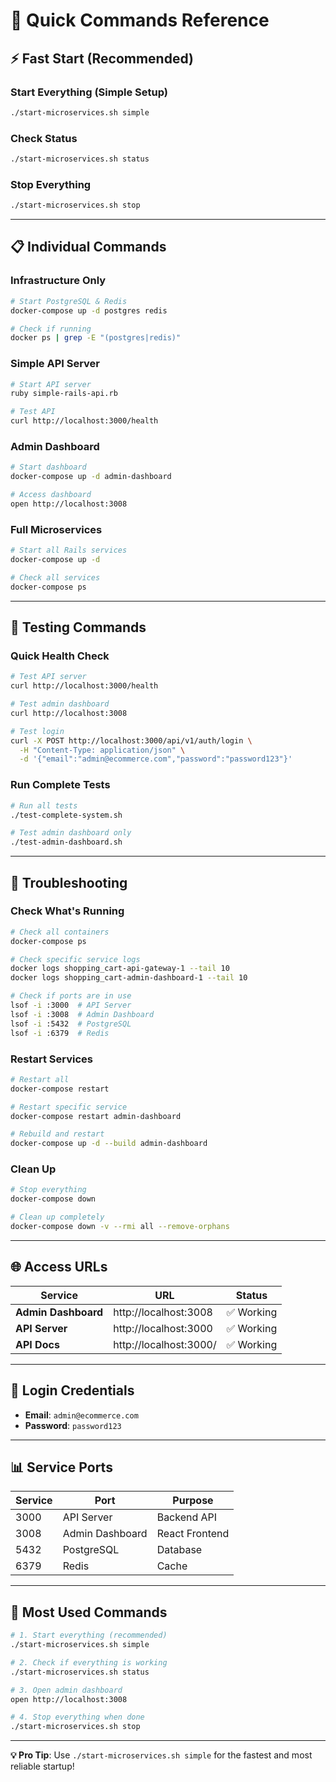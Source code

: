 # 🚀 Quick Commands Reference

## ⚡ **Fast Start (Recommended)**

### **Start Everything (Simple Setup)**
```bash
./start-microservices.sh simple
```

### **Check Status**
```bash
./start-microservices.sh status
```

### **Stop Everything**
```bash
./start-microservices.sh stop
```

---

## 📋 **Individual Commands**

### **Infrastructure Only**
```bash
# Start PostgreSQL & Redis
docker-compose up -d postgres redis

# Check if running
docker ps | grep -E "(postgres|redis)"
```

### **Simple API Server**
```bash
# Start API server
ruby simple-rails-api.rb

# Test API
curl http://localhost:3000/health
```

### **Admin Dashboard**
```bash
# Start dashboard
docker-compose up -d admin-dashboard

# Access dashboard
open http://localhost:3008
```

### **Full Microservices**
```bash
# Start all Rails services
docker-compose up -d

# Check all services
docker-compose ps
```

---

## 🧪 **Testing Commands**

### **Quick Health Check**
```bash
# Test API server
curl http://localhost:3000/health

# Test admin dashboard
curl http://localhost:3008

# Test login
curl -X POST http://localhost:3000/api/v1/auth/login \
  -H "Content-Type: application/json" \
  -d '{"email":"admin@ecommerce.com","password":"password123"}'
```

### **Run Complete Tests**
```bash
# Run all tests
./test-complete-system.sh

# Test admin dashboard only
./test-admin-dashboard.sh
```

---

## 🔧 **Troubleshooting**

### **Check What's Running**
```bash
# Check all containers
docker-compose ps

# Check specific service logs
docker logs shopping_cart-api-gateway-1 --tail 10
docker logs shopping_cart-admin-dashboard-1 --tail 10

# Check if ports are in use
lsof -i :3000  # API Server
lsof -i :3008  # Admin Dashboard
lsof -i :5432  # PostgreSQL
lsof -i :6379  # Redis
```

### **Restart Services**
```bash
# Restart all
docker-compose restart

# Restart specific service
docker-compose restart admin-dashboard

# Rebuild and restart
docker-compose up -d --build admin-dashboard
```

### **Clean Up**
```bash
# Stop everything
docker-compose down

# Clean up completely
docker-compose down -v --rmi all --remove-orphans
```

---

## 🌐 **Access URLs**

| Service | URL | Status |
|---------|-----|--------|
| **Admin Dashboard** | http://localhost:3008 | ✅ Working |
| **API Server** | http://localhost:3000 | ✅ Working |
| **API Docs** | http://localhost:3000/ | ✅ Working |

---

## 🔑 **Login Credentials**

- **Email**: `admin@ecommerce.com`
- **Password**: `password123`

---

## 📊 **Service Ports**

| Service | Port | Purpose |
|---------|------|---------|
| 3000 | API Server | Backend API |
| 3008 | Admin Dashboard | React Frontend |
| 5432 | PostgreSQL | Database |
| 6379 | Redis | Cache |

---

## 🎯 **Most Used Commands**

```bash
# 1. Start everything (recommended)
./start-microservices.sh simple

# 2. Check if everything is working
./start-microservices.sh status

# 3. Open admin dashboard
open http://localhost:3008

# 4. Stop everything when done
./start-microservices.sh stop
```

---

**💡 Pro Tip**: Use `./start-microservices.sh simple` for the fastest and most reliable startup!



